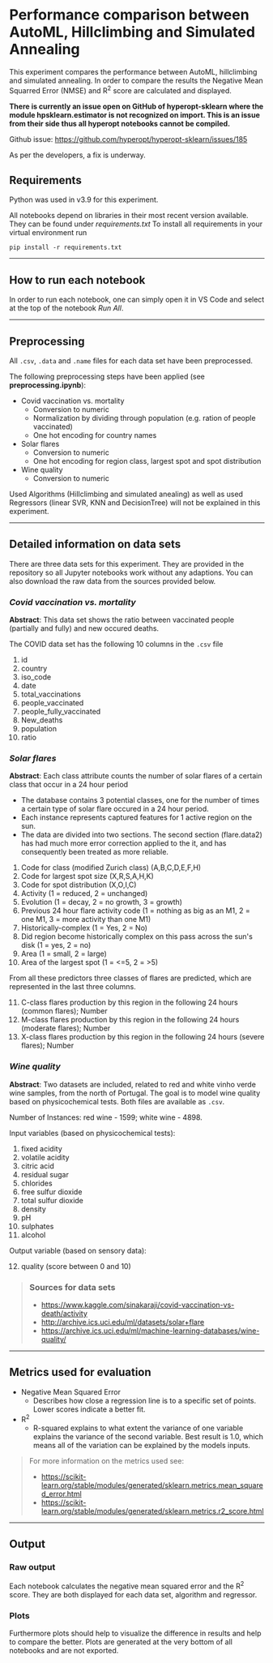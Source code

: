 # Performance comparison between AutoML, Hillclimbing and Simulated Annealing

This experiment compares the performance between AutoML, hillclimbing and simulated annealing. In order to compare the results the Negative Mean Squarred Error (NMSE) and R<sup>2</sup> score are calculated and displayed.

**There is currently an issue open on GitHub of hyperopt-sklearn where the module hpsklearn.estimator is not recognized on import. This is an issue from their side thus all hyperopt notebooks cannot be compiled.**

Github issue: <https://github.com/hyperopt/hyperopt-sklearn/issues/185>

As per the developers, a fix is underway.

## Requirements

Python was used in v3.9 for this experiment.

All notebooks depend on libraries in their most recent version available. They can be found under *requirements.txt* To install all requirements in your virtual environment run

`pip install -r requirements.txt`

---

## How to run each notebook

In order to run each notebook, one can simply open it in VS Code and select at the top of the notebook *Run All*.

---

## Preprocessing

All `.csv`, `.data` and `.name` files for each data set have been preprocessed.

The following preprocessing steps have been applied (see **preprocessing.ipynb**):

* Covid vaccination vs. mortality
  * Conversion to numeric
  * Normalization by dividing through population (e.g. ration of people vaccinated)
  * One hot encoding for country names
* Solar flares
  * Conversion to numeric
  * One hot encoding for region class, largest spot and spot distribution
* Wine quality
  * Conversion to numeric

Used Algorithms (Hillclimbing and simulated anealing) as well as used Regressors (linear SVR, KNN and DecisionTree) will not be explained in this experiment.

---

## Detailed information on data sets

There are three data sets for this experiment. They are provided in the repository so all Jupyter notebooks work without any adaptions. You can also download the raw data from the sources provided below.

### *Covid vaccination vs. mortality*

**Abstract**: This data set shows the ratio between vaccinated people (partially and fully) and new occured deaths.

The COVID data set has the following 10 columns in the `.csv` file

1. id
2. country
3. iso_code
4. date
5. total_vaccinations
6. people_vaccinated
7. people_fully_vaccinated
8. New_deaths
9. population
10. ratio

### *Solar flares*

**Abstract**: Each class attribute counts the number of solar flares of a certain class that occur in a 24 hour period

* The database contains 3 potential classes, one for the number of times a certain type of solar flare occured in a 24 hour period.
* Each instance represents captured features for 1 active region on the sun.
* The data are divided into two sections. The second section (flare.data2) has had much more error correction applied to the it, and has consequently been treated as more reliable.

1. Code for class (modified Zurich class) (A,B,C,D,E,F,H)
2. Code for largest spot size (X,R,S,A,H,K)
3. Code for spot distribution (X,O,I,C)
4. Activity (1 = reduced, 2 = unchanged)
5. Evolution (1 = decay, 2 = no growth, 3 = growth)
6. Previous 24 hour flare activity code (1 = nothing as big as an M1, 2 = one M1, 3 = more activity than one M1)
7. Historically-complex (1 = Yes, 2 = No)
8. Did region become historically complex on this pass across the sun's disk (1 = yes, 2 = no)
9. Area (1 = small, 2 = large)
10. Area of the largest spot (1 = <=5, 2 = >5)

From all these predictors three classes of flares are predicted, which are represented in the last three columns.

11. C-class flares production by this region in the following 24 hours (common flares); Number
12. M-class flares production by this region in the following 24 hours (moderate flares); Number
13. X-class flares production by this region in the following 24 hours (severe flares); Number

### *Wine quality*

**Abstract**: Two datasets are included, related to red and white vinho verde wine samples, from the north of Portugal. The goal is to model wine quality based on physicochemical tests. Both files are available as `.csv`.

Number of Instances: red wine - 1599; white wine - 4898.

Input variables (based on physicochemical tests):

1. fixed acidity
2. volatile acidity
3. citric acid
4. residual sugar
5. chlorides
6. free sulfur dioxide
7. total sulfur dioxide
8. density
9. pH
10. sulphates
11. alcohol

Output variable (based on sensory data):

12. quality (score between 0 and 10)

> ### Sources for data sets
>
> * <https://www.kaggle.com/sinakaraji/covid-vaccination-vs-death/activity>
> * <http://archive.ics.uci.edu/ml/datasets/solar+flare>
> * <https://archive.ics.uci.edu/ml/machine-learning-databases/wine-quality/>

---

## Metrics used for evaluation

* Negative Mean Squared Error
  * Describes how close a regression line is to a specific set of points. Lower scores indicate a better fit.
* R<sup>2</sup>
  * R-squared explains to what extent the variance of one variable explains the variance of the second variable. Best result is 1.0, which means all of the variation can be explained by the models inputs.

> For more information on the metrics used see:
>
> * <https://scikit-learn.org/stable/modules/generated/sklearn.metrics.mean_squared_error.html>
> * <https://scikit-learn.org/stable/modules/generated/sklearn.metrics.r2_score.html>

---

## Output

### Raw output

Each notebook calculates the negative mean squared error and the R<sup>2</sup> score. They are both displayed for each data set, algorithm and regressor.

### Plots

Furthermore plots should help to visualize the difference in results and help to compare the better. Plots are generated at the very bottom of all notebooks and are not exported.
